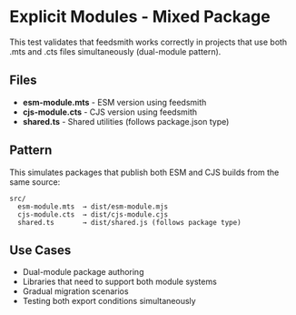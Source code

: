 # Explicit Modules - Mixed Package

This test validates that feedsmith works correctly in projects that use both .mts and .cts files simultaneously (dual-module pattern).

## Files

- **esm-module.mts** - ESM version using feedsmith
- **cjs-module.cts** - CJS version using feedsmith
- **shared.ts** - Shared utilities (follows package.json type)

## Pattern

This simulates packages that publish both ESM and CJS builds from the same source:

```
src/
  esm-module.mts  → dist/esm-module.mjs
  cjs-module.cts  → dist/cjs-module.cjs
  shared.ts       → dist/shared.js (follows package type)
```

## Use Cases

- Dual-module package authoring
- Libraries that need to support both module systems
- Gradual migration scenarios
- Testing both export conditions simultaneously
